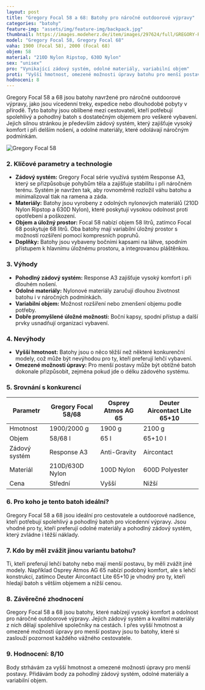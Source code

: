 ```yaml
---
layout: post
title: "Gregory Focal 58 a 68: Batohy pro náročné outdoorové výpravy"
categories: "batohy"
feature-img: "assets/img/feature-img/backpack.jpg"
thumbnail: https://images.modeherz.de/item/images/297624/full/GREGORY-Rucksack-Focal-58-Backpack-M-Ozone-Black-297624.jpg
model: "Gregory Focal 58, Gregory Focal 68"
vaha: 1900 (Focal 58), 2000 (Focal 68)
objem: 58
material: "210D Nylon Ripstop, 630D Nylon"
sex: "unisex"
pro: "Vynikající zádový systém, odolné materiály, variabilní objem"
proti: "Vyšší hmotnost, omezené možnosti úpravy batohu pro menší postavy"
hodnoceni: 8
---
```



Gregory Focal 58 a 68 jsou batohy navržené pro náročné outdoorové výpravy, jako jsou vícedenní treky, expedice nebo dlouhodobé pobyty v přírodě. Tyto batohy jsou oblíbené mezi cestovateli, kteří potřebují spolehlivý a pohodlný batoh s dostatečným objemem pro veškeré vybavení. Jejich silnou stránkou je především zádový systém, který zajišťuje vysoký komfort i při delším nošení, a odolné materiály, které odolávají náročným podmínkám.

![Gregory Focal 58](https://res.cloudinary.com/dvwv5cne3/image/fetch/w_auto,h_450,c_fill,g_auto,f_auto,q_auto/https://images.modeherz.de/item/images/297624/full/GREGORY-Rucksack-Focal-58-Backpack-M-Ozone-Black-297624.jpg)

### 2. Klíčové parametry a technologie

- **Zádový systém:** Gregory Focal série využívá systém Response A3, který se přizpůsobuje pohybům těla a zajišťuje stabilitu i při náročném terénu. Systém je navržen tak, aby rovnoměrně rozložil váhu batohu a minimalizoval tlak na ramena a záda.
- **Materiály:** Batohy jsou vyrobeny z odolných nylonových materiálů (210D Nylon Ripstop a 630D Nylon), které poskytují vysokou odolnost proti opotřebení a poškození.
- **Objem a úložný prostor:** Focal 58 nabízí objem 58 litrů, zatímco Focal 68 poskytuje 68 litrů. Oba batohy mají variabilní úložný prostor s možností rozšíření pomocí kompresních popruhů.
- **Doplňky:** Batohy jsou vybaveny bočními kapsami na láhve, spodním přístupem k hlavnímu úložnému prostoru, a integrovanou pláštěnkou.

### 3. Výhody

- **Pohodlný zádový systém:** Response A3 zajišťuje vysoký komfort i při dlouhém nošení.
- **Odolné materiály:** Nylonové materiály zaručují dlouhou životnost batohu i v náročných podmínkách.
- **Variabilní objem:** Možnost rozšíření nebo zmenšení objemu podle potřeby.
- **Dobře promyšlené úložné možnosti:** Boční kapsy, spodní přístup a další prvky usnadňují organizaci vybavení.

### 4. Nevýhody

- **Vyšší hmotnost:** Batohy jsou o něco těžší než některé konkurenční modely, což může být nevýhodou pro ty, kteří preferují lehčí vybavení.
- **Omezené možnosti úpravy:** Pro menší postavy může být obtížné batoh dokonale přizpůsobit, zejména pokud jde o délku zádového systému.

### 5. Srovnání s konkurencí

| Parametr          | Gregory Focal 58/68 | Osprey Atmos AG 65 | Deuter Aircontact Lite 65+10 |
|-------------------|---------------------|--------------------|------------------------------|
| Hmotnost          | 1900/2000 g         | 1900 g             | 2100 g                       |
| Objem             | 58/68 l             | 65 l               | 65+10 l                      |
| Zádový systém     | Response A3         | Anti-Gravity       | Aircontact                   |
| Materiál          | 210D/630D Nylon     | 100D Nylon         | 600D Polyester               |
| Cena              | Střední             | Vyšší              | Nižší                        |

### 6. Pro koho je tento batoh ideální?

Gregory Focal 58 a 68 jsou ideální pro cestovatele a outdoorové nadšence, kteří potřebují spolehlivý a pohodlný batoh pro vícedenní výpravy. Jsou vhodné pro ty, kteří preferují odolné materiály a pohodlný zádový systém, který zvládne i těžší náklady.

### 7. Kdo by měl zvážit jinou variantu batohu?

Ti, kteří preferují lehčí batohy nebo mají menší postavu, by měli zvážit jiné modely. Například Osprey Atmos AG 65 nabízí podobný komfort, ale s lehčí konstrukcí, zatímco Deuter Aircontact Lite 65+10 je vhodný pro ty, kteří hledají batoh s větším objemem a nižší cenou.

### 8. Závěrečné zhodnocení

Gregory Focal 58 a 68 jsou batohy, které nabízejí vysoký komfort a odolnost pro náročné outdoorové výpravy. Jejich zádový systém a kvalitní materiály z nich dělají spolehlivé společníky na cestách. I přes vyšší hmotnost a omezené možnosti úpravy pro menší postavy jsou to batohy, které si zaslouží pozornost každého vážného cestovatele.

### 9. Hodnocení: 8/10

Body strhávám za vyšší hmotnost a omezené možnosti úpravy pro menší postavy. Přidávám body za pohodlný zádový systém, odolné materiály a variabilní objem.